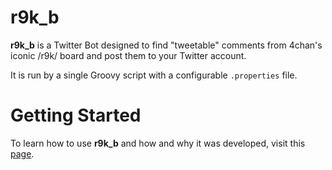 # r9k_b

**r9k_b** is a Twitter Bot designed to find "tweetable" comments from 4chan's iconic /r9k/ board and post them to your Twitter account.

It is run by a single Groovy script with a configurable `.properties` file.

# Getting Started

To learn how to use **r9k_b** and how and why it was developed, visit this [page](https://mianlabs.com/2016/10/09/making-a-4chan-twitter-bot-with-groovy-in-8-easy-steps/).
